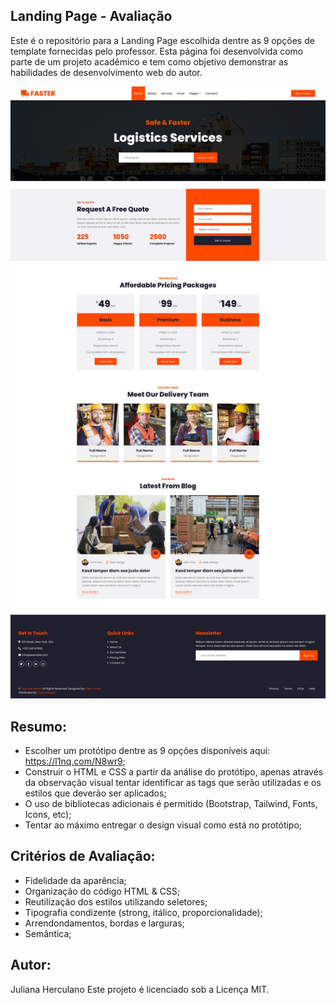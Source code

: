 ## Landing Page - Avaliação

Este é o repositório para a Landing Page escolhida dentre as 9 opções de template fornecidas pelo professor. Esta página foi desenvolvida como parte de um projeto acadêmico e tem como objetivo demonstrar as habilidades de desenvolvimento web do autor.

![Final result](imagens/final_result.png)

## Resumo:

- Escolher um protótipo dentre as 9 opções disponíveis aqui: https://l1nq.com/N8wr9;
- Construir o HTML e CSS a partir da análise do protótipo, apenas através da observação visual tentar identificar as tags que serão utilizadas e os estilos que deverão ser aplicados;
- O uso de bibliotecas adicionais é permitido (Bootstrap, Tailwind, Fonts, Icons, etc);
- Tentar ao máximo entregar o design visual como está no protótipo;

## Critérios de Avaliação:

- Fidelidade da aparência;
- Organização do código HTML & CSS;
- Reutilização dos estilos utilizando seletores;
- Tipografia condizente (strong, itálico, proporcionalidade);
- Arrendondamentos, bordas e larguras;
- Semântica;



## Autor:
Juliana Herculano
Este projeto é licenciado sob a Licença MIT.